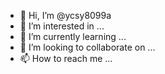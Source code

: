 - 👋 Hi, I’m @ycsy8099a
- 👀 I’m interested in ...
- 🌱 I’m currently learning ...
- 💞️ I’m looking to collaborate on ...
- 📫 How to reach me ...

<!---
ycsy8099a/ycsy8099a is a ✨ special ✨ repository because its `README.md` (this file) appears on your GitHub profile.
You can click the Preview link to take a look at your changes.
--->
